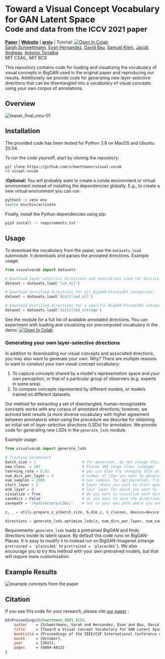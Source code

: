 # Toward a Visual Concept Vocabulary for GAN Latent Space <br><sub>Code and data from the ICCV 2021 paper</sub>


[**Paper**](https://openaccess.thecvf.com/content/ICCV2021/html/Schwettmann_Toward_a_Visual_Concept_Vocabulary_for_GAN_Latent_Space_ICCV_2021_paper.html)  |
[**Website**]( https://visualvocab.csail.mit.edu/) |
[**arxiv**](https://arxiv.org/pdf/2110.04292.pdf) | Tutorial: [![Open In Colab](https://colab.research.google.com/assets/colab-badge.svg)](https://colab.research.google.com/github/schwettmann/visual-vocab/blob/main/visualvocab/notebooks/tutorial.ipynb)<br>
[Sarah Schwettmann](https://cogconfluence.com), [Evan Hernandez](https://evandez.com/), [David Bau](http://davidbau.com/), [Samuel Klein](http://blogs.harvard.edu/sj/), [Jacob Andreas](https://www.mit.edu/~jda/), [Antonio Torralba](https://groups.csail.mit.edu/vision/torralbalab/) <br>
MIT CSAIL, MIT BCS

This repository contains code for loading and visualizing the vocabulary of visual concepts in BigGAN used in the original paper and reproducing our results. Additionally we provide code for generating new layer-selective directions that can be disentangled into a vocabulary of visual concepts using your own corpus of annotations.

## Overview

![teaser_final_cmu-01](https://user-images.githubusercontent.com/26309530/137186304-0c89f9bc-3f74-4b93-8972-245605cad2a7.png)

## Installation

The provided code has been tested for Python 3.8 on MacOS and Ubuntu 20.04. 

To run the code yourself, start by cloning the repository:
```bash
git clone https://github.com/schwettmann/visual-vocab
cd visual-vocab
```
(**Optional**) You will probably want to create a conda environment or virtual environment instead of installing the dependencies globally. E.g., to create a new virtual environment you can run:
```bash
python3 -m venv env
source env/bin/activate
```
Finally, install the Python dependencies using pip:
```bash
pip3 install -r requirements.txt
```

## Usage

To download the vocabulary from the paper, use the `datasets.load` submodule. It downloads and parses the annoated directions. Example usage:
```python
from visualvocab import datasets

# Download layer-selective directions and annotations used for distilling single-word directions:
dataset = datasets.load('lsd_all')

# Download distilled directions for all BigGAN-Places365 categories:
dataset = datasets.load('distilled_all')

# Download distilled directions for a specific BigGAN-Places365 category:
dataset = datasets.load('distilled_cottage')
```
See the module for a full list of available annotated directions. You can experiment with loading and visualizing our precomputed vocabulary in the demo: [![Open In Colab](https://colab.research.google.com/assets/colab-badge.svg)](https://colab.research.google.com/github/schwettmann/visual-vocab/blob/main/visualvocab/notebooks/tutorial.ipynb)

### Generating your own layer-selective directions
In addition to downloading our visual concepts and associated directions, you may also want to generate your own. Why? There are multiple reasons to want to constuct your own visual concept vocabulary:
  1. To capture concepts shared by a model's representation space and _your own perception_, or that of a particular group of observers (e.g. experts in some area).
  2. To compare concepts represented by different models, or models trained on different datasets.
 
Our method for extracting a set of disentangled, human-recognizable concepts works with any corpus of annotated directions; however, we achived best results (a more diverse vocabulary with higher agreement between annotators) when using the procedure we describe for obtaining an initial set of _layer-selective directions_ (LSDs) for annotation. We provide code for generating new LSDs in the `generate_lsds` module. 

Example usage:
```python
from visualvocab import generate_lsds 

# Training parameters 
batch_size = 1                     # for generator, do not change this
new_class  = 203                   # Places 365 image class (change)
learning_rate = 0.01               # you can also try changing this as well
num_dirs_per_layer = 4             # number of LSDs you want to generate per layer
num_samples = 2000                 # num samples for optimization. Training on 2000 samples should get you a desired result.
start_layer = 2                    # layer where you want to start generating LSDs (higher layer numbers are closer to image output)
end_layer = 0                      # last layer for which you want to find LSDs. leave end_layer = 0 and you will calcualate LSDs for all layers before (&incl.) start layer. 
visualize = True                   # do you want to visualize each direction after it is generated? 
savedirs = False                   # do you want to save the directions? 
savepath = '/mydirectory/LSDs/'    # set to your own path where you want to save the directions

z, _ = utils.prepare_z_y(batch_size, G.dim_z, n_classes, device=device, z_var=0.5)   #generate a random z to start 

directions = generate_lsds.optimize_lsds(z, num_dirs_per_layer, num_samples, start_layer, end_layer, visualize, learning_rate, new_class, savedirs, savepath)

```
Requirements: `generate_lsds` loads a pretrained BigGAN and finds directions inside its latent space. By default this code runs on BigGAN-Places. It is easy to modify it to instead run on BigGAN-Imagenet (change `pretrained = 'places365'` to `pretrained = 'places365'`). We also encourage you to try this method with your own pretrained models, but that will require more customization. 

## Example Results

![example concepts from the paper](https://github.com/schwettmann/visual-vocab/blob/main/visualvocab/example_concepts.jpg?raw=true)

## Citation

If you use this code for your research, please cite [our paper](https://arxiv.org/pdf/2110.04292.pdf) : 

```bibtex
@InProceedings{Schwettmann_2021_ICCV,
    author    = {Schwettmann, Sarah and Hernandez, Evan and Bau, David and Klein, Samuel and Andreas, Jacob and Torralba, Antonio},
    title     = {Toward a Visual Concept Vocabulary for GAN Latent Space},
    booktitle = {Proceedings of the IEEE/CVF International Conference on Computer Vision (ICCV)},
    month     = {October},
    year      = {2021},
    pages     = {6804-6812}
}
```
